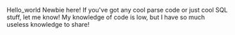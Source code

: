 Hello_world
Newbie here! 
If you've got any cool parse code or just cool SQL stuff, let me know! My knowledge of code is low, but I have so much useless knowledge to share!
